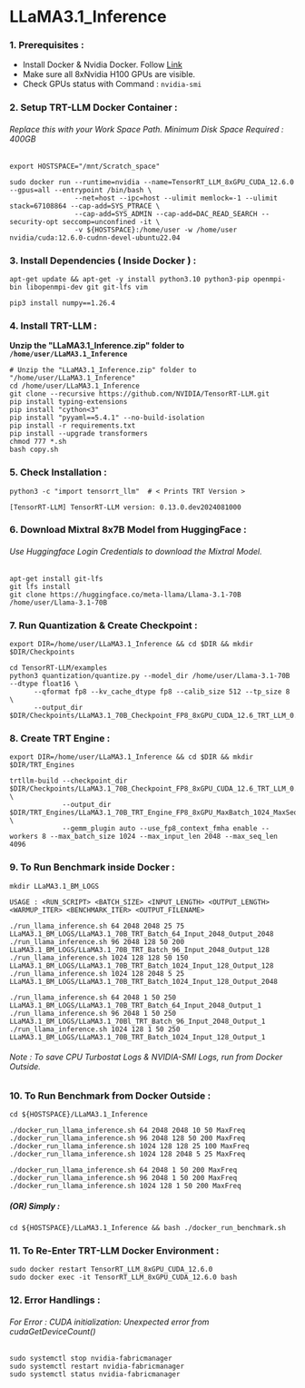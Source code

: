 # LLaMA3.1_Inference

### 1. Prerequisites : 
- Install Docker & Nvidia Docker. Follow [Link](https://docs.nvidia.com/datacenter/cloud-native/container-toolkit/latest/install-guide.html) </br>
- Make sure all 8xNvidia H100 GPUs are visible. </br>
- Check GPUs status with Command : `nvidia-smi`


### 2. Setup TRT-LLM Docker Container : 

###### Replace this with your Work Space Path. Minimum Disk Space Required : 400GB

```
export HOSTSPACE="/mnt/Scratch_space"  
```
```
sudo docker run --runtime=nvidia --name=TensorRT_LLM_8xGPU_CUDA_12.6.0 --gpus=all --entrypoint /bin/bash \
                --net=host --ipc=host --ulimit memlock=-1 --ulimit stack=67108864 --cap-add=SYS_PTRACE \
                --cap-add=SYS_ADMIN --cap-add=DAC_READ_SEARCH --security-opt seccomp=unconfined -it \
                -v ${HOSTSPACE}:/home/user -w /home/user nvidia/cuda:12.6.0-cudnn-devel-ubuntu22.04
```

### 3. Install Dependencies ( Inside Docker ) : 

```
apt-get update && apt-get -y install python3.10 python3-pip openmpi-bin libopenmpi-dev git git-lfs vim
```
```
pip3 install numpy==1.26.4
```
### 4. Install TRT-LLM : 

**Unzip the "LLaMA3.1_Inference.zip" folder to ```/home/user/LLaMA3.1_Inference```**
```
# Unzip the "LLaMA3.1_Inference.zip" folder to "/home/user/LLaMA3.1_Inference"
cd /home/user/LLaMA3.1_Inference
git clone --recursive https://github.com/NVIDIA/TensorRT-LLM.git
pip install typing-extensions
pip install "cython<3"
pip install "pyyaml==5.4.1" --no-build-isolation
pip install -r requirements.txt
pip install --upgrade transformers
chmod 777 *.sh 
bash copy.sh 
```

### 5. Check Installation : 

```
python3 -c "import tensorrt_llm"  # < Prints TRT Version >
```
```
[TensorRT-LLM] TensorRT-LLM version: 0.13.0.dev2024081000
```

### 6. Download Mixtral 8x7B Model from HuggingFace : 
###### Use Huggingface Login Credentials to download the Mixtral Model.
```
apt-get install git-lfs 
git lfs install 
git clone https://huggingface.co/meta-llama/Llama-3.1-70B /home/user/Llama-3.1-70B
```

### 7. Run Quantization & Create Checkpoint :
```
export DIR=/home/user/LLaMA3.1_Inference && cd $DIR && mkdir $DIR/Checkpoints
```
```
cd TensorRT-LLM/examples
python3 quantization/quantize.py --model_dir /home/user/Llama-3.1-70B --dtype float16 \
      --qformat fp8 --kv_cache_dtype fp8 --calib_size 512 --tp_size 8 \
      --output_dir $DIR/Checkpoints/LLaMA3.1_70B_Checkpoint_FP8_8xGPU_CUDA_12.6_TRT_LLM_0.13
```

### 8. Create TRT Engine :

```
export DIR=/home/user/LLaMA3.1_Inference && cd $DIR && mkdir $DIR/TRT_Engines
```
```
trtllm-build --checkpoint_dir $DIR/Checkpoints/LLaMA3.1_70B_Checkpoint_FP8_8xGPU_CUDA_12.6_TRT_LLM_0.13 \
             --output_dir $DIR/TRT_Engines/LLaMA3.1_70B_TRT_Engine_FP8_8xGPU_MaxBatch_1024_MaxSeqLen_4096_CUDA_12.6_TRT_LLM_0.13_TP_8 \
             --gemm_plugin auto --use_fp8_context_fmha enable --workers 8 --max_batch_size 1024 --max_input_len 2048 --max_seq_len 4096 
```

### 9. To Run Benchmark inside Docker : 
```
mkdir LLaMA3.1_BM_LOGS
```

```
USAGE : <RUN_SCRIPT> <BATCH_SIZE> <INPUT_LENGTH> <OUTPUT_LENGTH> <WARMUP_ITER> <BENCHMARK_ITER> <OUTPUT_FILENAME>

./run_llama_inference.sh 64 2048 2048 25 75 LLaMA3.1_BM_LOGS/LLaMA3.1_70B_TRT_Batch_64_Input_2048_Output_2048
./run_llama_inference.sh 96 2048 128 50 200 LLaMA3.1_BM_LOGS/LLaMA3.1_70B_TRT_Batch_96_Input_2048_Output_128
./run_llama_inference.sh 1024 128 128 50 150 LLaMA3.1_BM_LOGS/LLaMA3.1_70B_TRT_Batch_1024_Input_128_Output_128
./run_llama_inference.sh 1024 128 2048 5 25 LLaMA3.1_BM_LOGS/LLaMA3.1_70B_TRT_Batch_1024_Input_128_Output_2048

./run_llama_inference.sh 64 2048 1 50 250 LLaMA3.1_BM_LOGS/LLaMA3.1_70B_TRT_Batch_64_Input_2048_Output_1
./run_llama_inference.sh 96 2048 1 50 250 LLaMA3.1_BM_LOGS/LLaMA3.1_70Bl_TRT_Batch_96_Input_2048_Output_1
./run_llama_inference.sh 1024 128 1 50 250 LLaMA3.1_BM_LOGS/LLaMA3.1_70B_TRT_Batch_1024_Input_128_Output_1
```
###### Note : To save CPU Turbostat Logs & NVIDIA-SMI Logs, run from Docker Outside. 

### 10. To Run Benchmark from Docker Outside : 
```
cd ${HOSTSPACE}/LLaMA3.1_Inference
```

```
./docker_run_llama_inference.sh 64 2048 2048 10 50 MaxFreq
./docker_run_llama_inference.sh 96 2048 128 50 200 MaxFreq
./docker_run_llama_inference.sh 1024 128 128 25 100 MaxFreq
./docker_run_llama_inference.sh 1024 128 2048 5 25 MaxFreq

./docker_run_llama_inference.sh 64 2048 1 50 200 MaxFreq
./docker_run_llama_inference.sh 96 2048 1 50 200 MaxFreq
./docker_run_llama_inference.sh 1024 128 1 50 200 MaxFreq
```
##### (OR) Simply : 
```
cd ${HOSTSPACE}/LLaMA3.1_Inference && bash ./docker_run_benchmark.sh 
```

### 11. To Re-Enter TRT-LLM Docker Environment :
```
sudo docker restart TensorRT_LLM_8xGPU_CUDA_12.6.0
sudo docker exec -it TensorRT_LLM_8xGPU_CUDA_12.6.0 bash
``` 

### 12. Error Handlings : 

###### For Error : CUDA initialization: Unexpected error from cudaGetDeviceCount()

```
sudo systemctl stop nvidia-fabricmanager
sudo systemctl restart nvidia-fabricmanager
sudo systemctl status nvidia-fabricmanager
```

